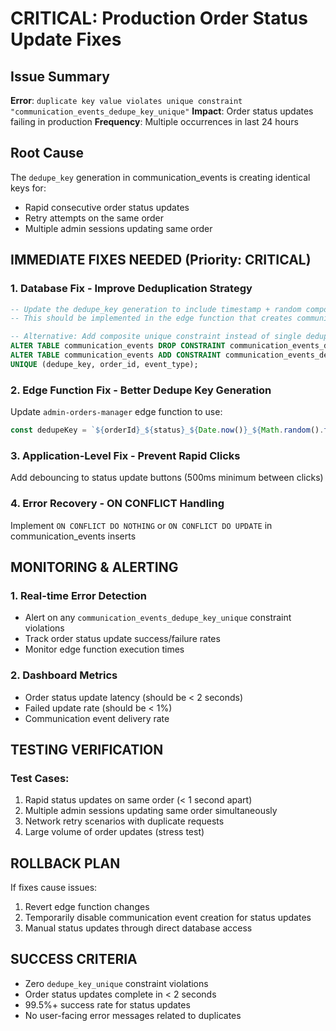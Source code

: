 # CRITICAL: Production Order Status Update Fixes

## Issue Summary
**Error**: `duplicate key value violates unique constraint "communication_events_dedupe_key_unique"`
**Impact**: Order status updates failing in production
**Frequency**: Multiple occurrences in last 24 hours

## Root Cause
The `dedupe_key` generation in communication_events is creating identical keys for:
- Rapid consecutive order status updates
- Retry attempts on the same order
- Multiple admin sessions updating same order

## IMMEDIATE FIXES NEEDED (Priority: CRITICAL)

### 1. Database Fix - Improve Deduplication Strategy
```sql
-- Update the dedupe_key generation to include timestamp + random component
-- This should be implemented in the edge function that creates communication_events

-- Alternative: Add composite unique constraint instead of single dedupe_key
ALTER TABLE communication_events DROP CONSTRAINT communication_events_dedupe_key_unique;
ALTER TABLE communication_events ADD CONSTRAINT communication_events_dedupe_key_unique 
UNIQUE (dedupe_key, order_id, event_type);
```

### 2. Edge Function Fix - Better Dedupe Key Generation
Update `admin-orders-manager` edge function to use:
```javascript
const dedupeKey = `${orderId}_${status}_${Date.now()}_${Math.random().toString(36).substr(2, 9)}`;
```

### 3. Application-Level Fix - Prevent Rapid Clicks
Add debouncing to status update buttons (500ms minimum between clicks)

### 4. Error Recovery - ON CONFLICT Handling
Implement `ON CONFLICT DO NOTHING` or `ON CONFLICT DO UPDATE` in communication_events inserts

## MONITORING & ALERTING

### 1. Real-time Error Detection
- Alert on any `communication_events_dedupe_key_unique` constraint violations
- Track order status update success/failure rates
- Monitor edge function execution times

### 2. Dashboard Metrics
- Order status update latency (should be < 2 seconds)
- Failed update rate (should be < 1%)
- Communication event delivery rate

## TESTING VERIFICATION

### Test Cases:
1. Rapid status updates on same order (< 1 second apart)
2. Multiple admin sessions updating same order simultaneously  
3. Network retry scenarios with duplicate requests
4. Large volume of order updates (stress test)

## ROLLBACK PLAN
If fixes cause issues:
1. Revert edge function changes
2. Temporarily disable communication event creation for status updates
3. Manual status updates through direct database access

## SUCCESS CRITERIA
- Zero `dedupe_key_unique` constraint violations
- Order status updates complete in < 2 seconds
- 99.5%+ success rate for status updates
- No user-facing error messages related to duplicates